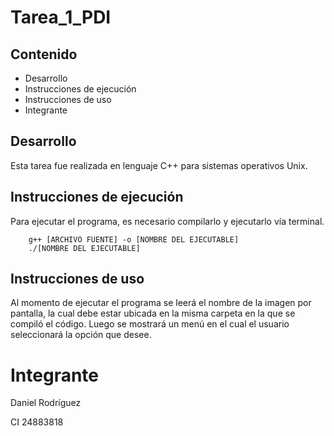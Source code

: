 # Tarea_1_PDI

## Contenido
* Desarrollo
* Instrucciones de ejecución
* Instrucciones de uso
* Integrante
 
## Desarrollo

Esta tarea fue realizada en lenguaje C++ para sistemas operativos Unix.

## Instrucciones de ejecución

Para ejecutar el programa, es necesario compilarlo y ejecutarlo vía terminal.

        g++ [ARCHIVO FUENTE] -o [NOMBRE DEL EJECUTABLE]
        ./[NOMBRE DEL EJECUTABLE]

## Instrucciones de uso

Al momento de ejecutar el programa se leerá el nombre de la imagen por pantalla, 
la cual debe estar ubicada en la misma carpeta en la que se compiló el código.
Luego se mostrará un menú en el cual el usuario seleccionará la opción que desee.

# Integrante

Daniel Rodríguez  

CI 24883818
